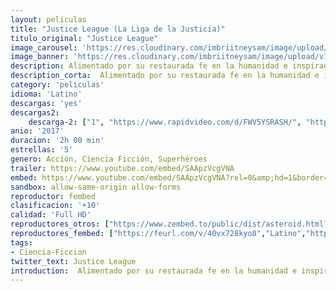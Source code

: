```yaml
---
layout: peliculas
title: "Justice League (La Liga de la Justicia)"
titulo_original: "Justice League"
image_carousel: 'https://res.cloudinary.com/imbriitneysam/image/upload/v1542938840/JUSTICE-POSTER-min.jpg'
image_banner: 'https://res.cloudinary.com/imbriitneysam/image/upload/v1542938842/JUSTICE-BANNER-min.jpg'
description: Alimentado por su restaurada fe en la humanidad e inspirado por el acto desinteresado de Superman, Bruce Wayne recluta la ayuda de su recién encontrada aliada, Diana Prince, para enfrentarse a un enemigo aún mayor. Juntos, Batman y Wonder Woman trabajan deprisa para encontrar y reclutar un equipo de metahumanos para plantar cara a esta nueva amenaza creciente. Pero pese a la formación de esta liga de héroes sin precedentes - Batman, Wonder Woman, Aquaman, Cyborg y Flash, quizás sea demasiado tarde para salvar el planeta de un asalto de proporciones catastróficas.
description_corta:  Alimentado por su restaurada fe en la humanidad e inspirado por el acto desinteresado de Superman, Bruce Wayne recluta la ayuda de su recién encontrada aliada, Diana Prince, para enfrentarse a un enemigo aún mayor. Juntos, Batman y Wonder Woman trabajan...
category: 'peliculas'
idioma: 'Latino'
descargas: 'yes'
descargas2:
    descarga-2: ["1", "https://www.rapidvideo.com/d/FWV5YSRASH/", "https://www.google.com/s2/favicons?domain=www.rapidvideo.com","RapidVideo","https://res.cloudinary.com/imbriitneysam/image/upload/v1541473684/mexico.png", "Latino", "Full HD"]
anio: '2017'
duracion: '2h 00 min'
estrellas: '5'
genero: Acción, Ciencia Ficción, Superhéroes
trailer: https://www.youtube.com/embed/SAApzVcgVNA
embed: https://www.youtube.com/embed/SAApzVcgVNA?rel=0&amp;hd=1&border=0&wmode=opaque&enablejsapi=1&modestbranding=1&controls=1&showinfo=1
sandbox: allow-same-origin allow-forms
reproductor: fembed
clasificacion: '+10'
calidad: 'Full HD'
reproductores_otros: ["https://www.zembed.to/public/dist/asteroid.html?id=231ad62d2ab79d18a24c0d428460e6a8&title=Justice%20League","Latino","https://gdriveplayer.io/embed2.php?link=5xH%252Fy8XAdadv37d7gLcZuAmXNKZ2n5FUBV4K5aZCmadTEjrrnpzlHUavccoPZGQ3ob44%252FvxDvQedeyISCoB32KEynMLPox8CdHksSpvp8WaE%252BJzN2fXU3z%252FyFEz2wpoNIqd%252FBrtYDyvdSzsa0B4Wz1w33AMMvznoGOmh%252BX0GUYUv36sP5uAJ28yO8zEQNm%252BjaVx0yt6l10%252F6%252FPe7X4JyiW","Latino","https://streampelis.info/public/dist/index.html?id=8a413ff87ff424f0ebc9766a32ffae5c","Latino","https://api.cuevana3.io/stream/index.php?file=ek5lbm9xYWNrS0xYMTZLa2xNbkdvY3ZTb3BtZng4TGp6ZFpobGFMUGtPTFJ5SnFUWU5MSzZkUFhZR1JwbTVha25KR1VvcVBWMGVMWWtaYWhvSkhFNlpTY2FtWmprNWJmMk5sbllLRFNsUT09","Latino","https://mstream.press/anz9l1xtfd65","Latino"]
reproductores_fembed: ["https://feurl.com/v/40vx728kyo8","Latino","https://feurl.com/v/5dj01udg0mrnqkp","Latino","https://feurl.com/v/5dj01udg0mrnqkp","Latino"]
tags:
- Ciencia-Ficcion
twitter_text: Justice League
introduction:  Alimentado por su restaurada fe en la humanidad e inspirado por el acto desinteresado de Superman, Bruce Wayne recluta la ayuda de su recién encontrada aliada, Diana Prince, para enfrentarse a un enemigo aún mayor. Juntos, Batman y Wonder Woman trabajan
---
```












